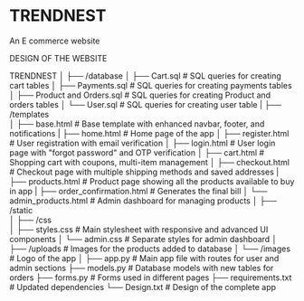 # TRENDNEST
An E commerce website

DESIGN OF THE WEBSITE

TRENDNEST
│
├── /database
│   ├── Cart.sql                  # SQL queries for creating cart tables
│   ├── Payments.sql              # SQL queries for creating payments tables
│   ├── Product and Orders.sql    # SQL queries for creating Product and orders tables
│   └── User.sql                  # SQL queries for creating user table
|
├── /templates                    
│   ├── base.html                 # Base template with enhanced navbar, footer, and notifications
|   ├── home.html                 # Home page of the app
│   ├── register.html             # User registration with email verification
│   ├── login.html                # User login page with "forgot password" and OTP verification
│   ├── cart.html                 # Shopping cart with coupons, multi-item management
│   ├── checkout.html             # Checkout page with multiple shipping methods and saved addresses
|   ├── products.html             # Product page showing all the products available to buy in app
|   ├── order_confirmation.html   # Generates the final bill
│   └── admin_products.html       # Admin dashboard for managing products
│ 
├── /static                       
│   ├── /css                     
│       ├── styles.css            # Main stylesheet with responsive and advanced UI components
│       └── admin.css             # Separate styles for admin dashboard 
│   ├── /uploads                  # Images for the products added to database
│   └── /images                   # Logo of the app
│
├── app.py                        # Main app file with routes for user and admin sections
├── models.py                     # Database models with new tables for orders
├── forms.py                      # Forms used in different pages
├── requirements.txt              # Updated dependencies
└── Design.txt                    # Design of the complete app
